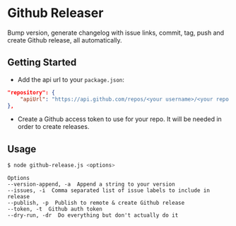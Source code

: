 # Github Releaser
Bump version, generate changelog with issue links, commit, tag, push and create Github release, all automatically.

## Getting Started
* Add the api url to your `package.json`:
```json
"repository": {
    "apiUrl": "https://api.github.com/repos/<your username>/<your repo name>"
},
```

* Create a Github access token to use for your repo. It will be needed in order to create releases.

## Usage
```bash
$ node github-release.js <options>
```
```
Options
--version-append, -a  Append a string to your version
--issues, -i  Comma separated list of issue labels to include in release
--publish, -p  Publish to remote & create Github release
--token, -t  Github auth token
--dry-run, -dr  Do everything but don't actually do it
```